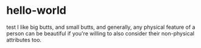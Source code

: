# hello-world
test
I like big butts, and small butts, and generally, any physical feature of a person can be beautiful if you're willing to also consider their non-physical attributes too.
